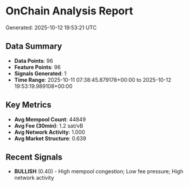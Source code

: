 # OnChain Analysis Report
Generated: 2025-10-12 19:53:21 UTC

## Data Summary
- **Data Points**: 96
- **Feature Points**: 96
- **Signals Generated**: 1
- **Time Range**: 2025-10-11 07:38:45.879178+00:00 to 2025-10-12 19:53:19.989108+00:00

## Key Metrics
- **Avg Mempool Count**: 44849
- **Avg Fee (30min)**: 1.2 sat/vB
- **Avg Network Activity**: 1.000
- **Avg Market Structure**: 0.639

## Recent Signals
- **BULLISH** (0.40) - High mempool congestion; Low fee pressure; High network activity
